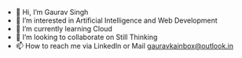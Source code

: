 - 👋 Hi, I’m Gaurav Singh
- 👀 I’m interested in Artificial Intelligence and Web Development
- 🌱 I’m currently learning Cloud
- 💞️ I’m looking to collaborate on Still Thinking
- 📫 How to reach me via LinkedIn or Mail gauravkainbox@outlook.in

<!---
one-who-codes/one-who-codes is a ✨ special ✨ repository because its `README.md` (this file) appears on your GitHub profile.
You can click the Preview link to take a look at your changes.
--->
